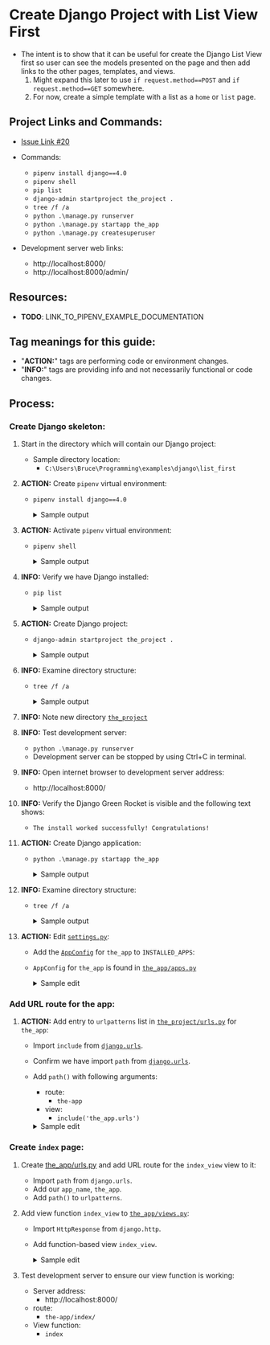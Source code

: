 # Create Django Project with List View First
* The intent is to show that it can be useful for create the Django List View first so user can see the models presented on the page and then add links to the other pages, templates, and views.
    1. Might expand this later to use `if request.method==POST` and `if request.method==GET` somewhere.
    1. For now, create a simple template with a list as a `home` or `list` page.

## Project Links and Commands:
* [Issue Link #20](https://github.com/brucestull/examples/issues/20)

* Commands:
    * `pipenv install django==4.0`
    * `pipenv shell`
    * `pip list`
    * `django-admin startproject the_project .`
    * `tree /f /a`
    * `python .\manage.py runserver`
    * `python .\manage.py startapp the_app`
    * `python .\manage.py createsuperuser`

* Development server web links:
    * http://localhost:8000/
    * http://localhost:8000/admin/

## Resources:
* **TODO**: LINK_TO_PIPENV_EXAMPLE_DOCUMENTATION

## Tag meanings for this guide:
* "**ACTION:**" tags are performing code or environment changes.
* "**INFO:**" tags are providing info and not necessarily functional or code changes.

## Process:

### Create Django skeleton:

1. Start in the directory which will contain our Django project:
    * Sample directory location:
        * `C:\Users\Bruce\Programming\examples\django\list_first`
1. **ACTION:** Create `pipenv` virtual environment:
    * `pipenv install django==4.0`
        <details>
        <summary>Sample output</summary>

            PS C:\Users\Bruce\Programming\examples\django\list_first> pipenv install django==4.0
            Creating a virtualenv for this project...
            Pipfile: C:\Users\Bruce\Programming\examples\django\list_first\Pipfile
            Using C:/Users/Bruce/AppData/Local/Programs/Python/Python310/python.exe (3.10.6) to create virtualenv...
            [   =] Creating virtual environment...created virtual environment CPython3.10.6.final.0-64 in 429ms
            creator CPython3Windows(dest=C:\Users\Bruce\.virtualenvs\list_first-KAifsCX6, clear=False, no_vcs_ignore=False, global=False)
            seeder FromAppData(download=False, pip=bundle, setuptools=bundle, wheel=bundle, via=copy, app_data_dir=C:\Users\Bruce\AppData\Local\pypa\virtualenv)
                added seed packages: pip==22.2.2, setuptools==63.4.3, wheel==0.37.1
            activators BashActivator,BatchActivator,FishActivator,NushellActivator,PowerShellActivator,PythonActivator

            Successfully created virtual environment!
            Virtualenv location: C:\Users\Bruce\.virtualenvs\list_first-KAifsCX6
            Creating a Pipfile for this project...
            Installing django==4.0...
            Adding django to Pipfile's [packages]...
            Installation Succeeded
            Pipfile.lock not found, creating...
            Locking [dev-packages] dependencies...
            Locking [packages] dependencies...
            Locking...
            Resolving dependencies...
            Success!
            Updated Pipfile.lock (036cf0)!
            Installing dependencies from Pipfile.lock (036cf0)...
            ================================ 0/0 - 00:00:00
            To activate this project's virtualenv, run pipenv shell.
            Alternatively, run a command inside the virtualenv with pipenv run.
            PS C:\Users\Bruce\Programming\examples\django\list_first>
        </details>

1. **ACTION:** Activate `pipenv` virtual environment:
    * `pipenv shell`
        <details>
        <summary>Sample output</summary>

            PS C:\Users\Bruce\Programming\examples\django\list_first> pipenv shell
            Launching subshell in virtual environment...
            PowerShell 7.2.6
            Copyright (c) Microsoft Corporation.

            https://aka.ms/powershell
            Type 'help' to get help.

            PS C:\Users\Bruce\Programming\examples\django\list_first>
        </details>

1. **INFO:** Verify we have Django installed:
    * `pip list`
        <details>
        <summary>Sample output</summary>

            PS C:\Users\Bruce\Programming\examples\django\list_first> pip list
            Package    Version
            ---------- -------
            asgiref    3.5.2
            Django     4.0
            pip        22.2.2
            setuptools 63.4.3
            sqlparse   0.4.2
            tzdata     2022.2
            wheel      0.37.1
            PS C:\Users\Bruce\Programming\examples\django\list_first>
        </details>

1. **ACTION:** Create Django project:
    * `django-admin startproject the_project .`
        <details>
        <summary>Sample output</summary>

            PS C:\Users\Bruce\Programming\examples\django\list_first> django-admin startproject the_project .
            PS C:\Users\Bruce\Programming\examples\django\list_first>
        </details>

1. **INFO:** Examine directory structure:
    * `tree /f /a`
        <details>
        <summary>Sample output</summary>

            PS C:\Users\Bruce\Programming\examples\django\list_first> tree /f /a
            Folder PATH listing for volume OS
            Volume serial number is CC00-DD12
            C:.
            |   manage.py
            |   Pipfile
            |   Pipfile.lock
            |   README.md
            |
            +---notes
            |       notes.md
            |
            \---the_project
                    asgi.py
                    settings.py
                    urls.py
                    wsgi.py
                    __init__.py

            PS C:\Users\Bruce\Programming\examples\django\list_first>
        </details>

1. **INFO:** Note new directory [`the_project`](../the_project/)

1. **INFO:** Test development server:
    * `python .\manage.py runserver`
    * Development server can be stopped by using Ctrl+C in terminal.

1. **INFO:** Open internet browser to development server address:
    * http://localhost:8000/

1. **INFO:** Verify the Django Green Rocket is visible and the following text shows:
    * `The install worked successfully! Congratulations!`

1. **ACTION:** Create Django application:
    * `python .\manage.py startapp the_app`
        <details>
        <summary>Sample output</summary>

            PS C:\Users\Bruce\Programming\examples\django\list_first> python .\manage.py startapp the_app
            PS C:\Users\Bruce\Programming\examples\django\list_first>
        </details>

1. **INFO:** Examine directory structure:
    * `tree /f /a`
        <details>
        <summary>Sample output</summary>

            PS C:\Users\Bruce\Programming\examples\django\list_first> tree /f /a
            Folder PATH listing for volume OS
            Volume serial number is CC00-DD12
            C:.
            |   db.sqlite3
            |   manage.py
            |   Pipfile
            |   Pipfile.lock
            |   README.md
            |
            +---notes
            |       notes.md
            |
            +---the_app
            |   |   admin.py
            |   |   apps.py
            |   |   models.py
            |   |   tests.py
            |   |   views.py
            |   |   __init__.py
            |   |
            |   \---migrations
            |           __init__.py
            |
            \---the_project
                    asgi.py
                    settings.py
                    urls.py
                    wsgi.py
                    __init__.py

            PS C:\Users\Bruce\Programming\examples\django\list_first>
        </details>

1. **ACTION:** Edit [`settings.py`](../the_project/settings.py):
    * Add the [`AppConfig`](https://docs.djangoproject.com/en/4.0/ref/applications/#django.apps.AppConfig) for `the_app` to `INSTALLED_APPS`:
    * `AppConfig` for `the_app` is found in [`the_app/apps.py`](../the_app/apps.py)
        <details>
        <summary>Sample edit</summary>

            INSTALLED_APPS = [
                ...
                'the_app.apps.TheAppConfig',
                ...
            ]
        </details>

### Add URL route for the app:
1. **ACTION:** Add entry to `urlpatterns` list in [`the_project/urls.py`](../the_project/urls.py) for `the_app`:
    * Import `include` from [`django.urls`](https://docs.djangoproject.com/en/4.0/ref/urls/).
    * Confirm we have import `path` from [`django.urls`](https://docs.djangoproject.com/en/4.0/ref/urls/).
    * Add `path()` with following arguments:
        * route:
            * `the-app`
        * view:
            * `include('the_app.urls')`

        <details>
        <summary>Sample edit</summary>

            ...
            from django.urls import path, include
            ...

            ...
            urlpatterns = [
                ...
                path('the-app/', include('the_app.urls')),
                ...
            ]
            ...
        </details>


### Create `index` page:

1. Create [the_app/urls.py](../the_app/urls.py) and add URL route for the `index_view` view to it:
    * Import `path` from `django.urls`.
    * Add our `app_name`, `the_app`.
    * Add `path()` to `urlpatterns`.

1. Add view function `index_view` to [`the_app/views.py`](../the_app/views.py):
    * Import `HttpResponse` from `django.http`.
    * Add function-based view `index_view`.
        <details>
        <summary>Sample edit</summary>

            ...
            from django.http import HttpResponse
            ...

            ...
            def index_view(request):
                the_return_string = 'Goodbuy, World! Enjoy the sail!'
                return HttpResponse(the_return_string)
            ...
        </details>

1. Test development server to ensure our view function is working:
    * Server address:
        * http://localhost:8000/
    * route:
        * `the-app/index/`
    * View function:
        * `index`
